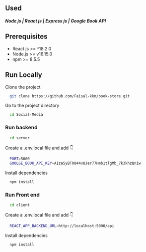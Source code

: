 

## Used 

#### *Node js  |  React js  |  Express js | Google Book API*

## Prerequisites

* React js >= ^18.2.0
* Node.js >= v16.15.0
* npm >= 8.5.5


## Run Locally

Clone the project

```bash
  git clone https://github.com/Faisal-kkn/book-store.git
```


Go to the project directory

```bash
  cd Social-Media
```

### Run backend

```bash
  cd server 
```

Create a .env.local file and add 👇

```bash
  PORT=5000
  GOOLGE_BOOK_API_KEY=AIzaSyBTR844v8Jer77Hmb1tlgMb_7k3khzQniw
```

Install dependencies

```bash
  npm install
```

### Run Front end

```bash
  cd client 
```

Create a .env.local file and add 👇

```bash
  REACT_APP_BACKEND_URL=http://localhost:5000/api
```

Install dependencies

```bash
  npm install
```

